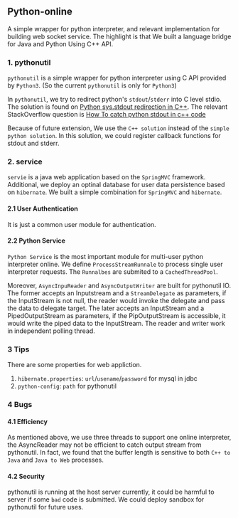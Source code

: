 ## Python-online

A simple wrapper for python interpreter, and relevant implementation for building web socket service. The highlight is that We built a language bridge for Java and Python Using C++ API.

### 1. pythonutil
`pythonutil` is a simple wrapper for python interpreter using C API provided by `Python3`. (So the current `pythonutil` is only for `Python3`)

In `pythonutil`, we try to redirect python's `stdout`/`stderr` into C level stdio. The solution is found on [Python sys.stdout redirection in C++](http://mateusz.loskot.net/posts/2011/12/01/python-sys-stdout-redirection-in-cpp/). The relevant StackOverflow question is [How To catch python stdout in c++ code
](https://stackoverflow.com/questions/4307187/how-to-catch-python-stdout-in-c-code)

Because of future extension, We use the `C++ solution` instead of the `simple python solution`. In this solution, we could register callback functions for stdout and stderr.

### 2. service

`servie` is a java web application based on the `SpringMVC` framework. Additional, we deploy an optinal database for user data persistence based on `hibernate`. We built a simple combination for `SpringMVC` and `hibernate`.

#### 2.1 User Authentication
It is just a common user module for authentication.

#### 2.2 Python Service
`Python Service` is the most important module for multi-user python interpreter online. We define `ProcessStreamRunnale` to process single user interpreter requests. The `Runnalbes` are submited to a `CachedThreadPool`.

Moreover, `AsyncInpuReader` and `AsyncOutputWriter` are built for pythonutil IO. The former accepts an Inputstream and a `StreamDelegate` as parameters, if the InputStream is not null, the reader would invoke the delegate and pass the data to delegate target. The later accepts an InputStream and a PipedOutputStream as parameters, if the PipOutputStream is accessible, it would write the piped data to the InputStream. The reader and writer work in independent polling thread.

### 3 Tips
There are some properties for web appliction.
1. `hibernate.properties`: `url`/`usename`/`password` for mysql in jdbc
2. `python-config`: `path` for pythonutil

### 4 Bugs
#### 4.1 Efficiency
As mentioned above, we use three threads to support one online interpreter, the AsyncReader may not be efficient to catch output stream from pythonutil. In fact, we found that the buffer length is sensitive to both `C++ to Java` and `Java to Web` processes.
#### 4.2 Security
pythonutil is running at the host server currently, it could be harmful to server if some `bad` code is submitted. We could deploy sandbox for pythonutil for future uses.
